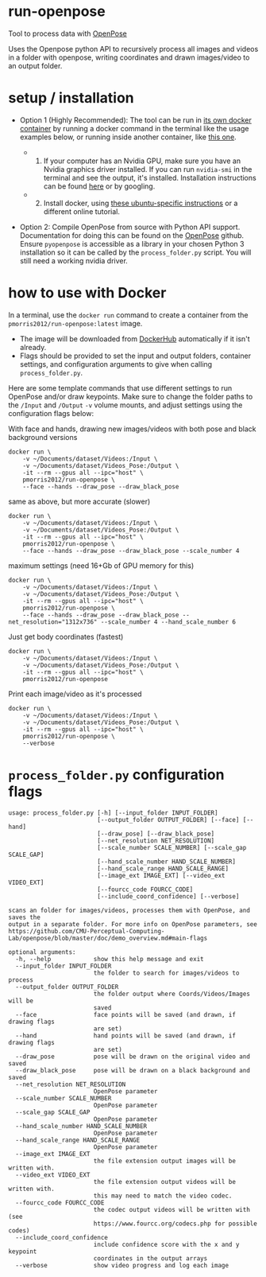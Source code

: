 # run-openpose

Tool to process data with [OpenPose](https://github.com/CMU-Perceptual-Computing-Lab/openpose)

Uses the Openpose python API to recursively process all images and videos in a folder with openpose, writing coordinates and drawn images/video to an output folder. 

# 

# setup / installation

* Option 1 (Highly Recommended):
The tool can be run in [its own docker container](https://hub.docker.com/r/pmorris2012/run-openpose) by running a docker command in the terminal like the usage examples below, or running inside another container, like [this one](https://hub.docker.com/r/pmorris2012/openpose).

  * 1. If your computer has an Nvidia GPU, make sure you have an Nvidia graphics driver installed. If you can run `nvidia-smi` in the terminal and see the output, it's installed. Installation instructions can be found [here](https://askubuntu.com/a/61433) or by googling.
  * 2. Install docker, using [these ubuntu-specific instructions](https://docs.docker.com/engine/install/ubuntu/) or a different online tutorial.

* Option 2:
Compile OpenPose from source with Python API support. Documentation for doing this can be found on the [OpenPose](https://github.com/CMU-Perceptual-Computing-Lab/openpose) github. Ensure `pyopenpose` is accessible as a library in your chosen Python 3 installation so it can be called by the `process_folder.py` script. You will still need a working nvidia driver.

# how to use with Docker

In a terminal, use the `docker run` command to create a container from the `pmorris2012/run-openpose:latest` image. 
- The image will be downloaded from [DockerHub](https://hub.docker.com/r/pmorris2012/run-openpose) automatically if it isn't already. 
- Flags should be provided to set the input and output folders, container settings, and configuration arguments to give when calling `process_folder.py`.

Here are some template commands that use different settings to run OpenPose and/or draw keypoints. Make sure to change the folder paths to the `/Input` and `/Output` `-v` volume mounts, and adjust settings using the configuration flags below:

With face and hands, drawing new images/videos with both pose and black background versions
```
docker run \
    -v ~/Documents/dataset/Videos:/Input \
    -v ~/Documents/dataset/Videos_Pose:/Output \
    -it --rm --gpus all --ipc="host" \
    pmorris2012/run-openpose \
    --face --hands --draw_pose --draw_black_pose
```

same as above, but more accurate (slower)
```
docker run \
    -v ~/Documents/dataset/Videos:/Input \
    -v ~/Documents/dataset/Videos_Pose:/Output \
    -it --rm --gpus all --ipc="host" \
    pmorris2012/run-openpose \
    --face --hands --draw_pose --draw_black_pose --scale_number 4
```

maximum settings (need 16+Gb of GPU memory for this)
```
docker run \
    -v ~/Documents/dataset/Videos:/Input \
    -v ~/Documents/dataset/Videos_Pose:/Output \
    -it --rm --gpus all --ipc="host" \
    pmorris2012/run-openpose \
    --face --hands --draw_pose --draw_black_pose --net_resolution="1312x736" --scale_number 4 --hand_scale_number 6
```


Just get body coordinates (fastest)
```
docker run \
    -v ~/Documents/dataset/Videos:/Input \
    -v ~/Documents/dataset/Videos_Pose:/Output \
    -it --rm --gpus all --ipc="host" \
    pmorris2012/run-openpose
```

Print each image/video as it's processed
```
docker run \
    -v ~/Documents/dataset/Videos:/Input \
    -v ~/Documents/dataset/Videos_Pose:/Output \
    -it --rm --gpus all --ipc="host" \
    pmorris2012/run-openpose \
    --verbose
```

# `process_folder.py` configuration flags

```
usage: process_folder.py [-h] [--input_folder INPUT_FOLDER]
                         [--output_folder OUTPUT_FOLDER] [--face] [--hand]
                         [--draw_pose] [--draw_black_pose]
                         [--net_resolution NET_RESOLUTION]
                         [--scale_number SCALE_NUMBER] [--scale_gap SCALE_GAP]
                         [--hand_scale_number HAND_SCALE_NUMBER]
                         [--hand_scale_range HAND_SCALE_RANGE]
                         [--image_ext IMAGE_EXT] [--video_ext VIDEO_EXT]
                         [--fourcc_code FOURCC_CODE]
                         [--include_coord_confidence] [--verbose]

scans an folder for images/videos, processes them with OpenPose, and saves the
output in a separate folder. For more info on OpenPose parameters, see
https://github.com/CMU-Perceptual-Computing-
Lab/openpose/blob/master/doc/demo_overview.md#main-flags

optional arguments:
  -h, --help            show this help message and exit
  --input_folder INPUT_FOLDER
                        the folder to search for images/videos to process
  --output_folder OUTPUT_FOLDER
                        the folder output where Coords/Videos/Images will be
                        saved
  --face                face points will be saved (and drawn, if drawing flags
                        are set)
  --hand                hand points will be saved (and drawn, if drawing flags
                        are set)
  --draw_pose           pose will be drawn on the original video and saved
  --draw_black_pose     pose will be drawn on a black background and saved
  --net_resolution NET_RESOLUTION
                        OpenPose parameter
  --scale_number SCALE_NUMBER
                        OpenPose parameter
  --scale_gap SCALE_GAP
                        OpenPose parameter
  --hand_scale_number HAND_SCALE_NUMBER
                        OpenPose parameter
  --hand_scale_range HAND_SCALE_RANGE
                        OpenPose parameter
  --image_ext IMAGE_EXT
                        the file extension output images will be written with.
  --video_ext VIDEO_EXT
                        the file extension output videos will be written with.
                        this may need to match the video codec.
  --fourcc_code FOURCC_CODE
                        the codec output videos will be written with (see
                        https://www.fourcc.org/codecs.php for possible codes)
  --include_coord_confidence
                        include confidence score with the x and y keypoint
                        coordinates in the output arrays
  --verbose             show video progress and log each image
```
